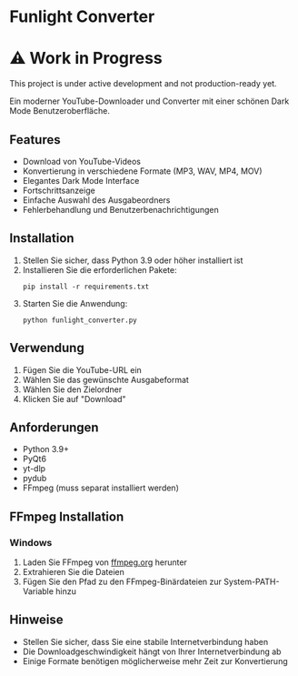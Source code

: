 # Funlight Converter

# ⚠️ Work in Progress
This project is under active development and not production-ready yet.

Ein moderner YouTube-Downloader und Converter mit einer schönen Dark Mode Benutzeroberfläche.

## Features

- Download von YouTube-Videos
- Konvertierung in verschiedene Formate (MP3, WAV, MP4, MOV)
- Elegantes Dark Mode Interface
- Fortschrittsanzeige
- Einfache Auswahl des Ausgabeordners
- Fehlerbehandlung und Benutzerbenachrichtigungen

## Installation

1. Stellen Sie sicher, dass Python 3.9 oder höher installiert ist
2. Installieren Sie die erforderlichen Pakete:
   ```
   pip install -r requirements.txt
   ```
3. Starten Sie die Anwendung:
   ```
   python funlight_converter.py
   ```

## Verwendung

1. Fügen Sie die YouTube-URL ein
2. Wählen Sie das gewünschte Ausgabeformat
3. Wählen Sie den Zielordner
4. Klicken Sie auf "Download"

## Anforderungen

- Python 3.9+
- PyQt6
- yt-dlp
- pydub
- FFmpeg (muss separat installiert werden)

## FFmpeg Installation

### Windows
1. Laden Sie FFmpeg von [ffmpeg.org](https://ffmpeg.org/download.html) herunter
2. Extrahieren Sie die Dateien
3. Fügen Sie den Pfad zu den FFmpeg-Binärdateien zur System-PATH-Variable hinzu

## Hinweise

- Stellen Sie sicher, dass Sie eine stabile Internetverbindung haben
- Die Downloadgeschwindigkeit hängt von Ihrer Internetverbindung ab
- Einige Formate benötigen möglicherweise mehr Zeit zur Konvertierung
